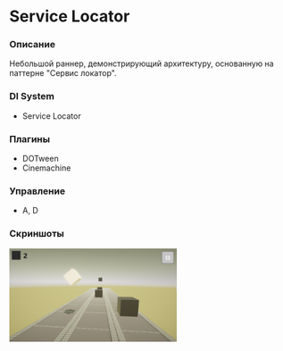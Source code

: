 # Service Locator

### Описание
Небольшой раннер, демонстрирующий архитектуру, основанную на паттерне "Сервис локатор".

### DI System
- Service Locator

### Плагины
- DOTween
- Cinemachine

### Управление
- A, D

### Скриншоты
<img src="Assets/Resources/Runner.png" width="300">

